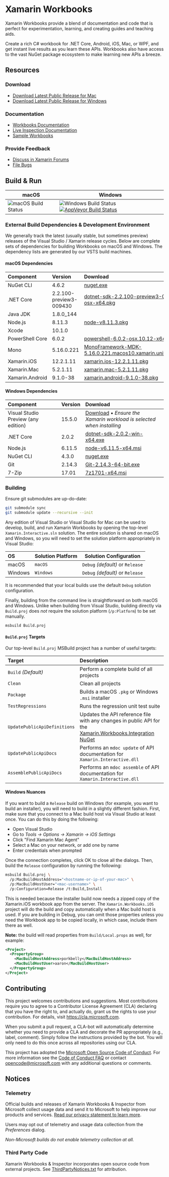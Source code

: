 # Xamarin Workbooks

Xamarin Workbooks provide a blend of documentation and code that is perfect
for experimentation, learning, and creating guides and teaching aids.

Create a rich C# workbook for .NET Core, Android, iOS, Mac, or WPF, and get
instant live results as you learn these APIs. Workbooks also have access to
the vast NuGet package ecosystem to make learning new APIs a breeze.

## Resources

### Download

* [Download Latest Public Release for Mac](https://dl.xamarin.com/interactive/XamarinInteractive.pkg)
* [Download Latest Public Release for Windows](https://dl.xamarin.com/interactive/XamarinInteractive.msi)

### Documentation

* [Workbooks Documentation](https://developer.xamarin.com/guides/cross-platform/workbooks/)
* [Live Inspection Documentation](https://developer.xamarin.com/guides/cross-platform/inspector/)
* [Sample Workbooks](https://github.com/xamarin/Workbooks)

### Provide Feedback

* [Discuss in Xamarin Forums](https://forums.xamarin.com/categories/inspector)
* [File Bugs](https://bugzilla.xamarin.com/enter_bug.cgi?product=Workbooks%20%26%20Inspector)

## Build & Run

| macOS               | Windows             |
| ------------------- | ------------------- |
| ![][macbuildstatus] | ![][winbuildstatus] [![AppVeyor Build Status](https://ci.appveyor.com/api/projects/status/9v2ljdvcyjocpfvo/branch/master?svg=true)](https://ci.appveyor.com/project/abock/workbooks/branch/master) |

### External Build Dependencies & Development Environment

We generally track the latest (usually stable, but sometimes preview) releases
of the Visual Studio / Xamarin release cycles. Below are complete sets of
dependencies for building Workbooks on macOS and Windows. The dependency lists
are generated by our VSTS build machines.

#### macOS Dependencies

| Component       | Version                 | Download                                                                                                                                                                                                                                      |
| :-------------- | :---------------------- | :-------------------------------------------------------------------------------------------------------------------------------------------------------------------------------------------------------------------------------------------- |
| NuGet CLI       | 4.6.2                   | [nuget.exe](https://dist.nuget.org/win-x86-commandline/v4.6.2/nuget.exe)                                                                                                                                                                      |
| .NET Core       | 2.2.100-preview3-009430 | [dotnet-sdk-2.2.100-preview3-009430-osx-x64.pkg](https://dotnetcli.azureedge.net/dotnet/Sdk/2.2.100-preview3-009430/dotnet-sdk-2.2.100-preview3-009430-osx-x64.pkg)                                                                           |
| Java JDK        | 1.8.0_144               |                                                                                                                                                                                                                                               |
| Node.js         | 8.11.3                  | [node-v8.11.3.pkg](https://nodejs.org/dist/v8.11.3/node-v8.11.3.pkg)                                                                                                                                                                          |
| Xcode           | 10.1.0                  |                                                                                                                                                                                                                                               |
| PowerShell Core | 6.0.2                   | [powershell-6.0.2-osx.10.12-x64.pkg](https://github.com/PowerShell/PowerShell/releases/download/v6.0.2/powershell-6.0.2-osx.10.12-x64.pkg)                                                                                                    |
| Mono            | 5.16.0.221              | [MonoFramework-MDK-5.16.0.221.macos10.xamarin.universal.pkg](https://xamjenkinsartifact.azureedge.net/build-package-osx-mono/2018-06/179/b63e5378e389f675640fba97999b82f3ca7a44c2/MonoFramework-MDK-5.16.0.221.macos10.xamarin.universal.pkg) |
| Xamarin.iOS     | 12.2.1.11               | [xamarin.ios-12.2.1.11.pkg](https://bosstoragemirror.blob.core.windows.net/wrench/jenkins/d15-9/5ef73d34476630f441635d878360e94b95a048ee/45/package/xamarin.ios-12.2.1.11.pkg)                                                                |
| Xamarin.Mac     | 5.2.1.11                | [xamarin.mac-5.2.1.11.pkg](https://bosstoragemirror.blob.core.windows.net/wrench/jenkins/d15-9/5ef73d34476630f441635d878360e94b95a048ee/45/package/xamarin.mac-5.2.1.11.pkg)                                                                  |
| Xamarin.Android | 9.1.0-38                | [xamarin.android-9.1.0-38.pkg](https://bosstoragemirror.blob.core.windows.net/wrench/monodroid-mavericks-d15-9/61/61d16aa231e22629f4055b2ff1d0e888fb642f94/xamarin.android-9.1.0-38.pkg)                                                      |

#### Windows Dependencies

| Component                           | Version      | Download                                                                                                                                            |
| :---------------------------------- | :----------- | :-------------------------------------------------------------------------------------------------------------------------------------------------- |
| Visual Studio Preview (any edition) | 15.5.0       | [Download](https://www.visualstudio.com/vs/preview/) • _Ensure the Xamarin workload is selected when installing_                                    |
| .NET Core                           | 2.0.2        | [dotnet-sdk-2.0.2-win-x64.exe](https://download.microsoft.com/download/7/3/A/73A3E4DC-F019-47D1-9951-0453676E059B/dotnet-sdk-2.0.2-win-x64.exe)     |
| Node.js                             | 6.11.5       | [node-v6.11.5-x64.msi](https://nodejs.org/dist/v6.11.5/node-v6.11.5-x64.msi)                                                                        |
| NuGet CLI                           | 4.3.0        | [nuget.exe](https://dist.nuget.org/win-x86-commandline/v4.3.0/nuget.exe)                                                                            |
| Git                                 | 2.14.3       | [Git-2.14.3-64-bit.exe](https://github.com/git-for-windows/git/releases/download/v2.14.3.windows.1/Git-2.14.3-64-bit.exe)                           |
| 7-Zip                               | 17.01        | [7z1701-x64.msi](http://www.7-zip.org/a/7z1701-x64.msi)                                                                                             |

### Building

Ensure git submodules are up-do-date:

```bash
git submodule sync
git submodule update --recursive --init
```

Any edition of Visual Studio or Visual Studio for Mac can be used to develop,
build, and run Xamarin Workbooks by opening the top-level
`Xamarin.Interactive.sln` solution. The entire solution is shared on macOS
and Windows, so you will need to set the solution platform appropriately
in Visual Studio:

| OS      | Solution Platform | Solution Configuration           |
| :------ | ----------------- | -------------------------------- |
| macOS   | `macOS`           | `Debug` _(default)_ or `Release` |
| Windows | `Windows`         | `Debug` _(default)_ or `Release` |

It is recommended that your local builds use the default `Debug` solution
configuration.

Finally, building from the command line is straightforward on both
macOS and Windows. Unlike when building from Visual Studio, building
directly via `Build.proj` does _not_ require the solution platform
(`/p:Platform`) to be set manually.

```bash
msbuild Build.proj
```

#### `Build.proj` Targets

Our top-level `Build.proj` MSBuild project has a number of useful targets:

| Target | Description                                                                                                                                  |
| :----- | :------------------------------------------------------------------------------------------------------------------------------------------- |
| `Build` _(Default)_          | Perform a complete build of all projects                                                                               |
| `Clean`                      | Clean all projects                                                                                                     |
| `Package`                    | Builds a macOS `.pkg` or Windows `.msi` installer                                                                      |
| `TestRegressions`            | Runs the regression unit test suite                                                                                    |
| `UpdatePublicApiDefinitions` | Updates the API reference file with any changes in public API for the [Xamarin.Workbooks.Integration NuGet][our-nuget] |
| `UpdatePublicApiDocs`        | Performs an `mdoc update` of API documentation for `Xamarin.Interactive.dll`                                           |
| `AssemblePublicApiDocs`      | Performs an `mdoc assemble` of API documentation for `Xamarin.Interactive.dll`                                         |

#### Windows Nuances

If you want to build a `Release` build on Windows (for example, you want to
build an installer), you will need to build in a slightly different fashion.
First, make sure that you connect to a Mac build host via Visual Studio at
least once. You can do this by doing the following:

* Open Visual Studio
* Go to _Tools → Options → Xamarin → iOS Settings_
* Click "Find Xamarin Mac Agent"
* Select a Mac on your network, or add one by name
* Enter credentials when prompted

Once the connection completes, click OK to close all the dialogs. Then,
build the `Release` configuration by running the following:

```bash
msbuild Build.proj \
  /p:MacBuildHostAddress="<hostname-or-ip-of-your-mac>" \
  /p:MacBuildHostUser="<mac-username>" \
  /p:Configuration=Release /t:Build,Install
```

This is needed because the installer build now needs a zipped copy of the
Xamarin.iOS workbook app from the server. The `Xamarin.Workbooks.iOS` project
will do the build and copy automatically when a Mac build host is used. If you
are building in Debug, you can omit those properties unless you need the
Workbook app to be copied locally, in which case, include them there as well.

**Note:** the build will read properties from `Build/Local.props` as well,
for example:

```xml
<Project>
  <PropertyGroup>
    <MacBuildHostAddress>porkbelly</MacBuildHostAddress>
    <MacBuildHostUser>aaron</MacBuildHostUser>
  </PropertyGroup>
</Project>
```

## Contributing

This project welcomes contributions and suggestions. Most contributions require
you to agree to a Contributor License Agreement (CLA) declaring that you have
the right to, and actually do, grant us the rights to use your contribution.
For details, visit https://cla.microsoft.com.

When you submit a pull request, a CLA-bot will automatically determine whether
you need to provide a CLA and decorate the PR appropriately (e.g., label,
comment). Simply follow the instructions provided by the bot. You will only
need to do this once across all repositories using our CLA.

This project has adopted the [Microsoft Open Source Code of Conduct](https://opensource.microsoft.com/codeofconduct/).
For more information see the [Code of Conduct FAQ](https://opensource.microsoft.com/codeofconduct/faq/)
or contact [opencode@microsoft.com](mailto:opencode@microsoft.com) with any
additional questions or comments.

## Notices

### Telemetry

Official builds and releases of Xamarin Workbooks & Inspector from Microsoft
collect usage data and send it to Microsoft to help improve our products
and services. [Read our privacy statement to learn more](https://go.microsoft.com/fwlink/?LinkID=824704).

Users may opt out of telemetry and usage data collection from the _Preferences_
dialog.

_Non-Microsoft builds do not enable telemetry collection at all._

### Third Party Code

Xamarin Workbooks & Inspector incorporates open source code from external
projects. See [ThirdPartyNotices.txt](ThirdPartyNotices.txt) for attribution.

[our-nuget]: https://www.nuget.org/packages/Xamarin.Workbooks.Integration
[macbuildstatus]: https://devdiv.visualstudio.com/_apis/public/build/definitions/0bdbc590-a062-4c3f-b0f6-9383f67865ee/6539/badge "macOS Build Status"
[winbuildstatus]: https://devdiv.visualstudio.com/_apis/public/build/definitions/0bdbc590-a062-4c3f-b0f6-9383f67865ee/6563/badge "Windows Build Status"